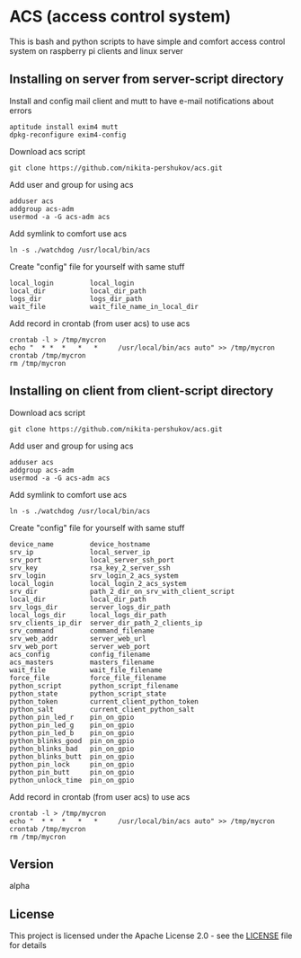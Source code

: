 # ACS (access control system)

This is bash and python scripts to have simple and comfort access control system on raspberry pi clients and linux server

## Installing on server from server-script directory

Install and config mail client and mutt to have e-mail notifications about errors

```
aptitude install exim4 mutt
dpkg-reconfigure exim4-config
```

Download acs script

```
git clone https://github.com/nikita-pershukov/acs.git
```

Add user and group for using acs

```
adduser acs
addgroup acs-adm
usermod -a -G acs-adm acs
```

Add symlink to comfort use acs

```
ln -s ./watchdog /usr/local/bin/acs
```

Create "config" file for yourself with same stuff

```
local_login         local_login
local_dir           local_dir_path
logs_dir            logs_dir_path
wait_file           wait_file_name_in_local_dir
```

Add record in crontab (from user acs) to use acs

```
crontab -l > /tmp/mycron
echo "  * *  *   *   *     /usr/local/bin/acs auto" >> /tmp/mycron
crontab /tmp/mycron
rm /tmp/mycron
```
## Installing on client from client-script directory

Download acs script

```
git clone https://github.com/nikita-pershukov/acs.git
```

Add user and group for using acs

```
adduser acs
addgroup acs-adm
usermod -a -G acs-adm acs
```

Add symlink to comfort use acs

```
ln -s ./watchdog /usr/local/bin/acs
```

Create "config" file for yourself with same stuff

```
device_name         device_hostname
srv_ip              local_server_ip
srv_port            local_server_ssh_port
srv_key             rsa_key_2_server_ssh
srv_login           srv_login_2_acs_system
local_login         local_login_2_acs_system
srv_dir             path_2_dir_on_srv_with_client_script
local_dir           local_dir_path
srv_logs_dir        server_logs_dir_path
local_logs_dir      local_logs_dir_path
srv_clients_ip_dir  server_dir_path_2_clients_ip
srv_command         command_filename
srv_web_addr        server_web_url
srv_web_port        server_web_port
acs_config          config_filename
acs_masters         masters_filename
wait_file           wait_file_filename
force_file          force_file_filename
python_script       python_script_filename
python_state        python_script_state
python_token        current_client_python_token
python_salt         current_client_python_salt
python_pin_led_r    pin_on_gpio
python_pin_led_g    pin_on_gpio
python_pin_led_b    pin_on_gpio
python_blinks_good  pin_on_gpio
python_blinks_bad   pin_on_gpio
python_blinks_butt  pin_on_gpio
python_pin_lock     pin_on_gpio
python_pin_butt     pin_on_gpio
python_unlock_time  pin_on_gpio
```

Add record in crontab (from user acs) to use acs

```
crontab -l > /tmp/mycron
echo "  * *  *   *   *     /usr/local/bin/acs auto" >> /tmp/mycron
crontab /tmp/mycron
rm /tmp/mycron
```

## Version

alpha

## License

This project is licensed under the Apache License 2.0 - see the [LICENSE](LICENSE.txt) file for details
